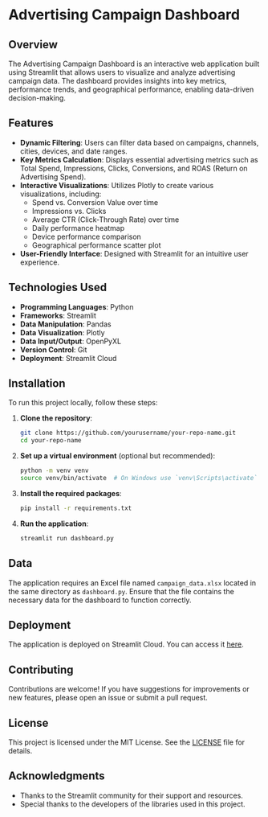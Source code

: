 # Advertising Campaign Dashboard

## Overview
The Advertising Campaign Dashboard is an interactive web application built using Streamlit that allows users to visualize and analyze advertising campaign data. The dashboard provides insights into key metrics, performance trends, and geographical performance, enabling data-driven decision-making.

## Features
- **Dynamic Filtering**: Users can filter data based on campaigns, channels, cities, devices, and date ranges.
- **Key Metrics Calculation**: Displays essential advertising metrics such as Total Spend, Impressions, Clicks, Conversions, and ROAS (Return on Advertising Spend).
- **Interactive Visualizations**: Utilizes Plotly to create various visualizations, including:
  - Spend vs. Conversion Value over time
  - Impressions vs. Clicks
  - Average CTR (Click-Through Rate) over time
  - Daily performance heatmap
  - Device performance comparison
  - Geographical performance scatter plot
- **User-Friendly Interface**: Designed with Streamlit for an intuitive user experience.

## Technologies Used
- **Programming Languages**: Python
- **Frameworks**: Streamlit
- **Data Manipulation**: Pandas
- **Data Visualization**: Plotly
- **Data Input/Output**: OpenPyXL
- **Version Control**: Git
- **Deployment**: Streamlit Cloud

## Installation
To run this project locally, follow these steps:

1. **Clone the repository**:
   ```bash
   git clone https://github.com/yourusername/your-repo-name.git
   cd your-repo-name
   ```

2. **Set up a virtual environment** (optional but recommended):
   ```bash
   python -m venv venv
   source venv/bin/activate  # On Windows use `venv\Scripts\activate`
   ```

3. **Install the required packages**:
   ```bash
   pip install -r requirements.txt
   ```

4. **Run the application**:
   ```bash
   streamlit run dashboard.py
   ```

## Data
The application requires an Excel file named `campaign_data.xlsx` located in the same directory as `dashboard.py`. Ensure that the file contains the necessary data for the dashboard to function correctly.

## Deployment
The application is deployed on Streamlit Cloud. You can access it [here](https://share.streamlit.io/yourusername/your-repo-name/main/dashboard.py).

## Contributing
Contributions are welcome! If you have suggestions for improvements or new features, please open an issue or submit a pull request.

## License
This project is licensed under the MIT License. See the [LICENSE](LICENSE) file for details.

## Acknowledgments
- Thanks to the Streamlit community for their support and resources.
- Special thanks to the developers of the libraries used in this project.
